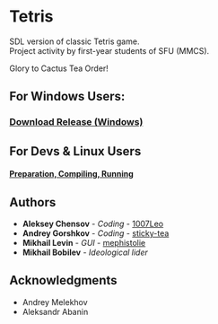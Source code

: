 # Tetris

SDL version of classic Tetris game.  
Project activity by first-year students of SFU (MMCS).  

Glory to Cactus Tea Order!

## For Windows Users:
### [Download Release (Windows)](https://github.com/cactus-knights/tetris/releases)

## For Devs & Linux Users
#### [Preparation, Compiling, Running](https://github.com/cactus-knights/tetris/blob/master/Preparation.md)

## Authors

* **Aleksey Chensov** - *Coding* - [1007Leo](https://github.com/1007Leo)
* **Andrey Gorshkov** - *Coding* - [sticky-tea](https://github.com/sticky-tea)
* **Mikhail Levin** - *GUI* - [mephistolie](https://github.com/mephistolie)
* **Mikhail Bobilev** - *Ideological lider*

## Acknowledgments
* Andrey Melekhov
* Aleksandr Abanin
